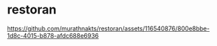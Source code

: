 # restoran
https://github.com/murathnakts/restoran/assets/116540876/800e8bbe-1d8c-4015-b878-afdc688e6936

